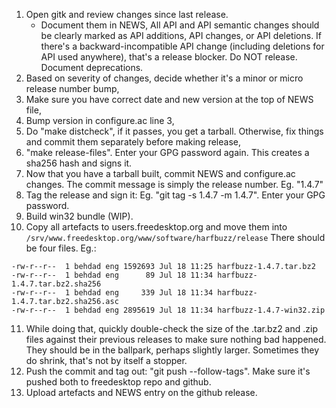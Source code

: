 1. Open gitk and review changes since last release.
   * Document them in NEWS,  All API and API semantic changes should be clearly
     marked as API additions, API changes, or API deletions.
     If there's a backward-incompatible API change (including deletions for API used anywhere),
     that's a release blocker.  Do NOT release.  Document deprecations.
2. Based on severity of changes, decide whether it's a minor or micro release number bump,
3. Make sure you have correct date and new version at the top of NEWS file,
4. Bump version in configure.ac line 3,
5. Do "make distcheck", if it passes, you get a tarball.
   Otherwise, fix things and commit them separately before making release,
6. "make release-files". Enter your GPG password again.  This creates a sha256 hash and signs it.
7. Now that you have a tarball built, commit NEWS and configure.ac changes.  The commit message
   is simply the release number.  Eg. "1.4.7"
8. Tag the release and sign it: Eg. "git tag -s 1.4.7 -m 1.4.7".  Enter your GPG password.
9. Build win32 bundle (WIP).
10. Copy all artefacts to users.freedesktop.org and move them into `/srv/www.freedesktop.org/www/software/harfbuzz/release`
    There should be four files.  Eg.:
 ```
-rw-r--r--  1 behdad eng 1592693 Jul 18 11:25 harfbuzz-1.4.7.tar.bz2
-rw-r--r--  1 behdad eng      89 Jul 18 11:34 harfbuzz-1.4.7.tar.bz2.sha256
-rw-r--r--  1 behdad eng     339 Jul 18 11:34 harfbuzz-1.4.7.tar.bz2.sha256.asc
-rw-r--r--  1 behdad eng 2895619 Jul 18 11:34 harfbuzz-1.4.7-win32.zip
```
11. While doing that, quickly double-check the size of the .tar.bz2 and .zip files against their previous releases to make sure nothing bad happened.  They should be in the ballpark, perhaps slightly larger.  Sometimes they do shrink, that's not by itself a stopper.
12. Push the commit and tag out: "git push --follow-tags".  Make sure it's pushed both to freedesktop repo and github.
13. Upload artefacts and NEWS entry on the github release.
